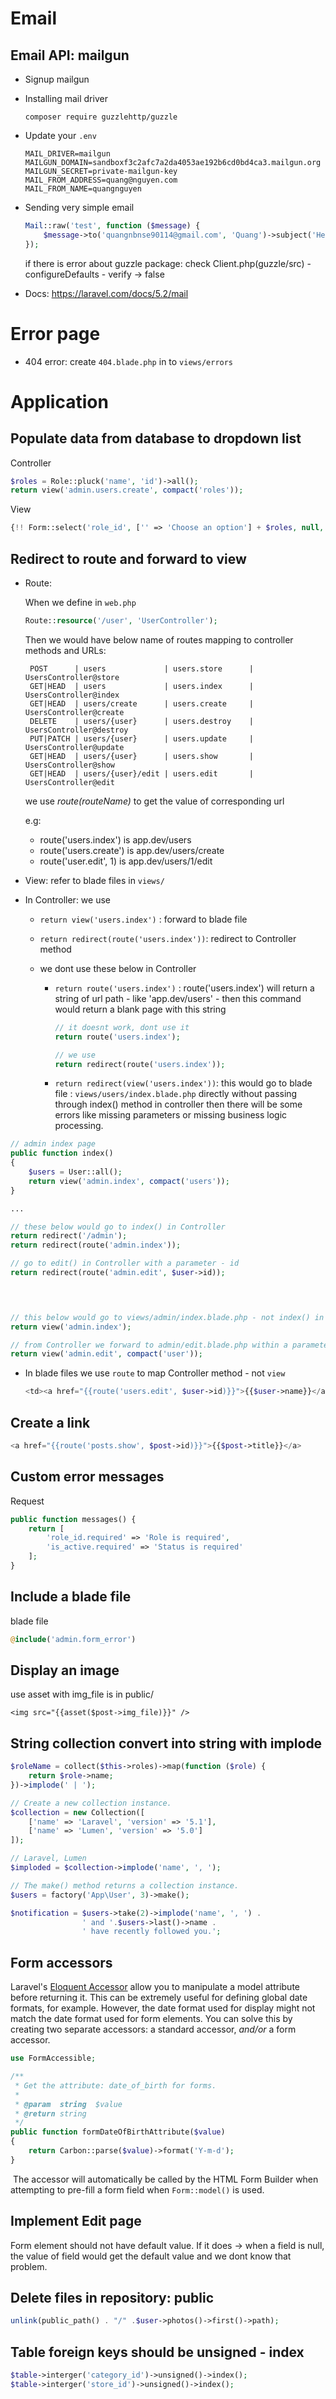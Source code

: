# Email



## Email API: mailgun

* Signup mailgun



* Installing mail driver

  ```
  composer require guzzlehttp/guzzle
  ```

  

* Update your `.env`

  ```
  MAIL_DRIVER=mailgun
  MAILGUN_DOMAIN=sandboxf3c2afc7a2da4053ae192b6cd0bd4ca3.mailgun.org
  MAILGUN_SECRET=private-mailgun-key
  MAIL_FROM_ADDRESS=quang@nguyen.com
  MAIL_FROM_NAME=quangnguyen
  ```



* Sending very simple email

  ```php
  Mail::raw('test', function ($message) {
      $message->to('quangnbnse90114@gmail.com', 'Quang')->subject('Hello Quang how are you');
  });
  ```

  if there is error about guzzle package: check Client.php(guzzle/src) - configureDefaults - verify -> false

* Docs: https://laravel.com/docs/5.2/mail





# Error page

* 404 error: create `404.blade.php` in to `views/errors`



# Application

## Populate data from database to dropdown list

Controller

```php
$roles = Role::pluck('name', 'id')->all();
return view('admin.users.create', compact('roles'));
```



View

```php
{!! Form::select('role_id', ['' => 'Choose an option'] + $roles, null, ['class' => 'form-control']) !!}
```



## Redirect to route and forward to view

* Route: 

  When we define in `web.php`

  ```php
  Route::resource('/user', 'UserController');
  ```

  Then we would have below name of routes mapping to controller methods and URLs:

  ```
   POST      | users             | users.store      | UsersController@store    
   GET|HEAD  | users             | users.index      | UsersController@index    
   GET|HEAD  | users/create      | users.create     | UsersController@create   
   DELETE    | users/{user}      | users.destroy    | UsersController@destroy  
   PUT|PATCH | users/{user}      | users.update     | UsersController@update   
   GET|HEAD  | users/{user}      | users.show       | UsersController@show     
   GET|HEAD  | users/{user}/edit | users.edit       | UsersController@edit
  ```

  we use *route(routeName)* to get the value of corresponding url

   e.g: 

  * route('users.index') is app.dev/users
  * route('users.create') is app.dev/users/create
  * route('user.edit', 1) is app.dev/users/1/edit 

* View: refer to blade files in `views/`

* In Controller: we use 
  * `return view('users.index')` : forward to blade file

  *  `return redirect(route('users.index'))`: redirect to Controller method

  *  we dont use these below in Controller

     *  `return route('users.index')` : route('users.index') will return a string of url path - like 'app.dev/users' - then this command would return a blank page with this string

        ```php
        // it doesnt work, dont use it
        return route('users.index');
        
        // we use
        return redirect(route('users.index'));
        ```

        

     *  `return redirect(view('users.index'))`: this would go to blade file : `views/users/index.blade.php` directly without passing through index() method in controller then there will be some errors like missing parameters or missing business logic processing.

```php
// admin index page
public function index()
{
    $users = User::all();
    return view('admin.index', compact('users'));
}

...

// these below would go to index() in Controller
return redirect('/admin'); 
return redirect(route('admin.index'));

// go to edit() in Controller with a parameter - id
return redirect(route('admin.edit', $user->id));


    

// this below would go to views/admin/index.blade.php - not index() in Controller
return view('admin.index');

// from Controller we forward to admin/edit.blade.php within a parameter - user
return view('admin.edit', compact('user'));

```



* In blade files we use `route`  to map Controller method - not `view`

  ```php
  <td><a href="{{route('users.edit', $user->id)}}">{{$user->name}}</a></td>
  ```

  

## Create a link

```php
<a href="{{route('posts.show', $post->id)}}">{{$post->title}}</a>
```



## Custom error messages

Request

```php
public function messages() {
    return [
        'role_id.required' => 'Role is required',
        'is_active.required' => 'Status is required'
    ];
}
```



## Include a blade file

blade file

```php
@include('admin.form_error')
```



## Display an image

use asset with img_file is in public/

```
<img src="{{asset($post->img_file)}}" />
```



## String collection convert into string with implode

```php
$roleName = collect($this->roles)->map(function ($role) {
    return $role->name;
})->implode(' | ');
```



```php
// Create a new collection instance.
$collection = new Collection([
    ['name' => 'Laravel', 'version' => '5.1'],
    ['name' => 'Lumen', 'version' => '5.0']
]);

// Laravel, Lumen
$imploded = $collection->implode('name', ', ');
```

```php
// The make() method returns a collection instance.
$users = factory('App\User', 3)->make();

$notification = $users->take(2)->implode('name', ', ') .
                ' and '.$users->last()->name . 
                ' have recently followed you.';
```



## Form accessors

Laravel's [Eloquent Accessor](http://laravel.com/docs/5.2/eloquent-mutators#accessors-and-mutators) allow you to manipulate a model attribute before returning it. This can be extremely useful for defining global date formats, for example. However, the date format used for display might not match the date format used for form elements. You can solve this by creating two separate accessors: a standard accessor, *and/or* a form accessor.

```php
use FormAccessible;

/**
 * Get the attribute: date_of_birth for forms.
 *
 * @param  string  $value
 * @return string
 */
public function formDateOfBirthAttribute($value)
{
    return Carbon::parse($value)->format('Y-m-d');
}
```

 The accessor will automatically be called by the HTML Form Builder when attempting to pre-fill a form field when `Form::model()` is used.



## Implement Edit page

Form element should not have default value. If it does -> when a field is null, the value of field would get the default value and we dont know that problem.



## Delete files in repository: public

```php
unlink(public_path() . "/" .$user->photos()->first()->path);
```



## Table foreign keys should be unsigned - index

```php
$table->interger('category_id')->unsigned()->index();
$table->interger('store_id')->unsigned()->index();
```

